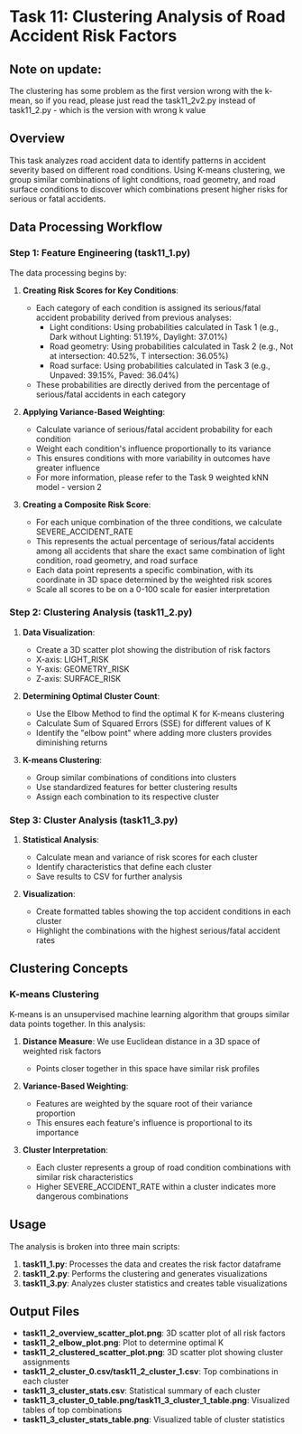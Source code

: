 # Task 11: Clustering Analysis of Road Accident Risk Factors

## Note on update:
The clustering has some problem as the first version wrong with the k-mean, so if you read, please just read the task11_2v2.py instead of task11_2.py - which is the version with wrong k value 

## Overview
This task analyzes road accident data to identify patterns in accident severity based on different road conditions. Using K-means clustering, we group similar combinations of light conditions, road geometry, and road surface conditions to discover which combinations present higher risks for serious or fatal accidents.

## Data Processing Workflow

### Step 1: Feature Engineering (task11_1.py)
The data processing begins by:

1. **Creating Risk Scores for Key Conditions**:
   - Each category of each condition is assigned its serious/fatal accident probability derived from previous analyses:
     - Light conditions: Using probabilities calculated in Task 1 (e.g., Dark without Lighting: 51.19%, Daylight: 37.01%)
     - Road geometry: Using probabilities calculated in Task 2 (e.g., Not at intersection: 40.52%, T intersection: 36.05%)
     - Road surface: Using probabilities calculated in Task 3 (e.g., Unpaved: 39.15%, Paved: 36.04%)
   - These probabilities are directly derived from the percentage of serious/fatal accidents in each category

2. **Applying Variance-Based Weighting**:
   - Calculate variance of serious/fatal accident probability for each condition
   - Weight each condition's influence proportionally to its variance
   - This ensures conditions with more variability in outcomes have greater influence
   - For more information, please refer to the Task 9 weighted kNN model - version 2

3. **Creating a Composite Risk Score**:
   - For each unique combination of the three conditions, we calculate SEVERE_ACCIDENT_RATE
   - This represents the actual percentage of serious/fatal accidents among all accidents that share the exact same combination of light condition, road geometry, and road surface
   - Each data point represents a specific combination, with its coordinate in 3D space determined by the weighted risk scores
   - Scale all scores to be on a 0-100 scale for easier interpretation

### Step 2: Clustering Analysis (task11_2.py)

1. **Data Visualization**:
   - Create a 3D scatter plot showing the distribution of risk factors
   - X-axis: LIGHT_RISK
   - Y-axis: GEOMETRY_RISK
   - Z-axis: SURFACE_RISK

2. **Determining Optimal Cluster Count**:
   - Use the Elbow Method to find the optimal K for K-means clustering
   - Calculate Sum of Squared Errors (SSE) for different values of K
   - Identify the "elbow point" where adding more clusters provides diminishing returns

3. **K-means Clustering**:
   - Group similar combinations of conditions into clusters
   - Use standardized features for better clustering results
   - Assign each combination to its respective cluster

### Step 3: Cluster Analysis (task11_3.py)

1. **Statistical Analysis**:
   - Calculate mean and variance of risk scores for each cluster
   - Identify characteristics that define each cluster
   - Save results to CSV for further analysis

2. **Visualization**:
   - Create formatted tables showing the top accident conditions in each cluster
   - Highlight the combinations with the highest serious/fatal accident rates

## Clustering Concepts

### K-means Clustering
K-means is an unsupervised machine learning algorithm that groups similar data points together. In this analysis:

1. **Distance Measure**: We use Euclidean distance in a 3D space of weighted risk factors
   - Points closer together in this space have similar risk profiles

2. **Variance-Based Weighting**: 
   - Features are weighted by the square root of their variance proportion
   - This ensures each feature's influence is proportional to its importance

3. **Cluster Interpretation**:
   - Each cluster represents a group of road condition combinations with similar risk characteristics
   - Higher SEVERE_ACCIDENT_RATE within a cluster indicates more dangerous combinations

## Usage

The analysis is broken into three main scripts:

1. **task11_1.py**: Processes the data and creates the risk factor dataframe
2. **task11_2.py**: Performs the clustering and generates visualizations
3. **task11_3.py**: Analyzes cluster statistics and creates table visualizations

## Output Files

- **task11_2_overview_scatter_plot.png**: 3D scatter plot of all risk factors
- **task11_2_elbow_plot.png**: Plot to determine optimal K
- **task11_2_clustered_scatter_plot.png**: 3D scatter plot showing cluster assignments
- **task11_2_cluster_0.csv/task11_2_cluster_1.csv**: Top combinations in each cluster
- **task11_3_cluster_stats.csv**: Statistical summary of each cluster
- **task11_3_cluster_0_table.png/task11_3_cluster_1_table.png**: Visualized tables of top combinations
- **task11_3_cluster_stats_table.png**: Visualized table of cluster statistics 